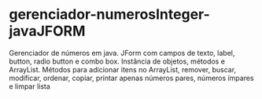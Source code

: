 # gerenciador-numerosInteger-javaJFORM
Gerenciador de números em java. JForm com campos de texto, label, button, radio button e combo box. Instância de objetos, métodos e ArrayList. Métodos para adicionar itens no ArrayList, remover, buscar, modificar, ordenar, copiar, printar apenas números pares, números ímpares e limpar lista 
